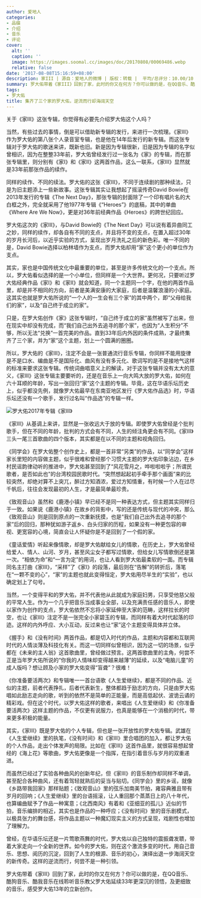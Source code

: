 ```yaml
---
author: 爱地人
categories:
- 品碟
- 介绍
- 音乐
- 评论
cover:
  alt: ''
  caption: ''
  image: https://images.soomal.cc/images/doc/20170808/00069486.webp
  relative: false
date: '2017-08-08T15:16:59+08:00'
description: 家III | 源自：爱地人的微博 | 版权：转载 |  平均/总评分：10.00/10
summary: 罗大佑带着《家III》回到了家，此时的你又在何方？你可以做的是，在QQ音乐、酷狗音乐、酷我音乐在线聆听音乐教父罗大佑延续33年更深沉的领悟，及更细致的音乐，感受罗大佑13年的立新创作。
tags:
- 罗大佑
title: 集齐了三个家的罗大佑，逆流而行却海阔天空
---
```


关于《家III》这张专辑，你觉得有必要先介绍罗大佑这个人吗？

当然，有些过去的事情，倒是可以借助新专辑的发行，来进行一次梳理。《家III》作为罗大佑的第八张个人录音室专辑，也是他在14年后发行的新专辑。而这张专辑对于罗大佑的歌迷来讲，既新也旧。新是因为专辑很新，旧是因为专辑的名字似曾相识，因为在整整33年前，罗大佑曾经发行过一张名为《家》的专辑，而在那张专辑里，则分别有《家I》和《家II》这两首作品，这么一联系，《家III》显然就是33年前那张作品的续作。

同样的续作、不同的续法。罗大佑的这张《家III》，不同于连续剧的那种续法，只是为旧主题添上一些新故事。这张专辑其实让我想起了摇滚传奇David Bowie在2013年发行的专辑《The Next Day》，那张专辑的封面除了一个印有唱片名的大白框之外，完全就采用了他1977年专辑《“Heroes”》的底稿，其中的单曲《Where Are We Now》，更是对36年前经典作品《Heroes》的跨世纪回应。

罗大佑这次的《家III》，与David Bowie的《The Next Day》可以说有着异曲同工之妙，同样的续作，却各自有不同的支点，并且将不变的支点，在置入超过30年的岁月长河后，以近乎实验的方式，呈现出岁月洗礼之后的新色彩。唯一不同的是，David Bowie选择以柏林墙作为支点，而罗大佑却用“家”这个更小的单位作为支点。

其实，家也是中国传统文化中最重要的单位，甚至是许多传统文化的一个支点。所以，罗大佑看似选择的是一个小单位，但同样是一个大世界。更何况，只要听过罗大佑经典作品《家I》和《家II》就会知道，同一个主题同一个字，在他的两首作品里，却是并不相同的方向，前者是美满安康的大家庭，后者是温馨浪漫的小家庭。这其实也就是罗大佑所说的“一个人的一生会有三个家”的其中两个，即“父母给我们的家”，以及“自己终于成立的家”。

只是，在罗大佑创作《家》这张专辑时，“自己终于成立的家”虽然被写了出来，但在现实中却没有完成，而“我们自己出外去追寻的那个家”，也因为“人生积分”不够，所以无法“兑换”一首完美的作品。直到33年后内外因的条件成熟，才最终集齐了三个家，并为“家”这个主题，划上一个圆满的圈圈。

所以，罗大佑的《家III》，注定不会是一张普通流行音乐专辑，你同样不能用旋律是不是口水、编曲是不是国际化、曲风有没有多元化、歌词写的是不是接地气这样的标准来要求这张专辑。传统词曲唱意义上的解读，对于这张专辑并没有太大的意义，《家III》这张专辑主要要听的，还是在音乐上一向大鸣大放的罗大佑，如何在六十耳顺的年龄，写出一张回归“家”这个主题的专辑。毕竟，这在华语乐坛历史上，似乎都没先例，就像罗大佑最早在东南亚地区发行《罗大佑作品选》时，华语乐坛还没有一个歌手，发行过名叫“作品选”的专辑一样。

![罗大佑2017年专辑《家III》](https://images.soomal.cc/images/doc/20170808/00069486.webp)





《家III》从基调上来讲，显然是一张收远大于放的专辑。即使罗大佑曾经是个批判歌手，但在不同的年龄，批判的方式会有不同，人生的倾注角更会有不同。《家III》三头一尾三首歌曲的四个版本，其实都是在以不同的主题和视角回归。

《同学会》在罗大佑整个创作史上，都是一首非常“另类”的作品，以“同学会”这样家长里短的内容做主题，似乎很难和曾经那个习惯大主题的罗大佑印象沾边，在乡村民谣韵律动听的推进中，罗大佑甚至回到了“风花雪月之，哗啦啦啦乎；所谓民歌者，是否如此也”的台湾校园民歌时代。“突然想起起初手牵手那个画面”来的比较突然，却绝对算不上突兀，醉过方知酒浓，爱过方知情重，有时候一个人在过尽千帆后，往往会发现最初的人生，才是最简单最珍贵。

《致观音山》虽然和《鹿港小镇》早已经不是同一种表达方式，但主题其实同样归于一致。如果说《鹿港小镇》在故乡的背影中，写的还是传统与现代的冲突，那么《致观音山》则是回到原点的一次重新抚摸，也是“我们自己出外去追寻的那个家”后的回归，那种犹如游子返乡、白头归家的历程，如果没有一种更包容的审视、更宽容的心境，简直会让人怀疑你是不是回到了一个假的家。

《童话爱情》听起来像情歌，却是罗大佑献给女儿的情歌，在历史上，罗大佑曾经给爱人、情人、山河、岁月，甚至风尘女子都写过情歌，但给女儿写情歌倒还是第一次。“相依为命”和“一言为定”的用词，也让人看到罗大佑最柔软的一面。而专辑同名主打曲《家III》，“采样”了《家I》的段落，最后则在“告解”的转折后，落笔在“一颗不变的心”，“家”的主题也就此变得恒定，罗大佑用尽半生的“实验”，也以确定划上了句号。

当然，一个变得平和的罗大佑，并不代表他从此就成为家庭妇男，只享受他慈父般的平常人生。作为一个几乎把音乐当成事业全部，以及充满责任感的音乐人，即使以家作为创作的支点，罗大佑依然不忘将小家延伸至大家的范畴，这样拉长的时空，也让《家III》注定不是一张完全小家碧玉的专辑，而同样有着大时代起落的印迹。这样的内外呼应、大小互动，反过来也让“家”这个主题变得具体并立体。

《握手》和《没有时间》两首作品，都是切入时代的作品，主题和内容都和互联网时代的人情淡薄及科技化有关。而这一切同样似曾相识，因为这一切的场景，似乎都在《未来的主人翁》这首歌曲里，曾经做过预言。这两首歌曲里的主角，何尝不正是当年罗大佑所说的“你我的人情味却变得越来越薄”的延续，以及“电脑儿童”的成人版吗？想让顾及小家的罗大佑变得“盲聋”？很难！

《你准备要活两次》和专辑唯一一首台语歌《人生爱继续》，都是不同的作品、近似的主题，前者代表挣扎，后者代表新生，整体都趋于励志的方向，只是由罗大佑唱如此励志走向的歌，听到的依然不是简单的正能量，而是高低起伏、波诡云谲的精彩戏。但在这个时代，以罗大佑这样的歌者，来唱出《人生爱继续》和《你准备要活两次》这样主题的作品，不仅更有说服力，也真是能够在一个消极的时代，带来更多积极的能量。

其实，《家III》既是罗大佑的个人专辑，但也是一张开放性的罗大佑专辑。武雄在《人生爱继续》里的执笔，《没有时间》和《家III》里合唱团的加入，都让罗大佑的个人作品，走出个体发声的局限。比如在《家III》这首作品里，就很容易想起曾经的《海上花》等歌曲，罗大佑更像是一个指挥，在指引着音乐与岁月的双重递进。

而虽然已经过了实验各种曲风的创新年纪，但《家III》的音乐制作却同样不单调，甚至配合各种曲风，还有着驾轻就熟后的妥当与贴切。《同学会》里的乡谣，就像《乡路带我回家》那样贴题；《致观音山》里的弦乐加南美节拍，雍容典雅且带有岁月的回响；《人生爱继续》里的台语摇滚，让人重回那个蒸蒸日上的八十年代，也算编曲赋予了作品一种寓意；《北西南风》有着和《亚细亚的孤儿》近似的节拍，音乐编排的相近，其实也是作品的一种呼应；《没有时间》里的音乐剧模式，以极具张力的舞台感，将作品主题以一种魔幻现实主义的方式呈现，戏剧性也增加了理解力。

曾经，在华语乐坛还是一片莺歌燕舞的时代，罗大佑以自己独特的震振聋发聩，带着大家走向一个全新的世界。如今的罗大佑，则在这个激流多变的时代，用自己音乐、思想、阅历的沉淀，回到了人生的根源、音乐的初心，演绎出退一步海阔天空的新传奇。这样的逆流而行，何尝不是一种引领。

罗大佑带着《家III》回到了家，此时的你又在何方？你可以做的是，在QQ音乐、酷狗音乐、酷我音乐在线聆听音乐教父罗大佑延续33年更深沉的领悟，及更细致的音乐，感受罗大佑13年的立新创作。